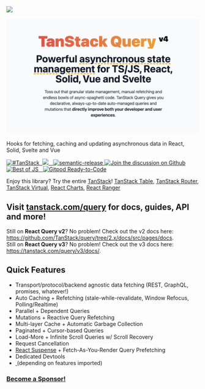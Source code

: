 <img src="https://static.scarf.sh/a.png?x-pxid=be2d8a11-9712-4c1d-9963-580b2d4fb133" />

![TanStack Query Header](https://github.com/TanStack/query/raw/beta/media/repo-header.png)

Hooks for fetching, caching and updating asynchronous data in React, Solid, Svelte and Vue

<a href="https://twitter.com/intent/tweet?button_hashtag=TanStack" target="\_parent">
  <img alt="#TanStack" src="https://img.shields.io/twitter/url?color=%2308a0e9&label=%23TanStack&style=social&url=https%3A%2F%2Ftwitter.com%2Fintent%2Ftweet%3Fbutton_hashtag%3DTanStack">
</a><a href="https://discord.com/invite/WrRKjPJ" target="\_parent">
  <img alt="" src="https://img.shields.io/badge/Discord-TanStack-%235865F2" />
</a><a href="https://github.com/TanStack/query/actions?query=workflow%3A%22react-query+tests%22">
<img src="https://github.com/TanStack/query/workflows/react-query%20tests/badge.svg" />
</a><a href="https://www.npmjs.com/package/@tanstack/query-core" target="\_parent">
  <img alt="" src="https://img.shields.io/npm/dm/@tanstack/query-core.svg" />
</a><a href="https://bundlephobia.com/package/@tanstack/react-query@latest" target="\_parent">
  <img alt="" src="https://badgen.net/bundlephobia/minzip/@tanstack/react-query" />
</a><a href="#badge">
    <img alt="semantic-release" src="https://img.shields.io/badge/%20%20%F0%9F%93%A6%F0%9F%9A%80-semantic--release-e10079.svg">
  </a><a href="https://github.com/TanStack/query/discussions">
  <img alt="Join the discussion on Github" src="https://img.shields.io/badge/Github%20Discussions%20%26%20Support-Chat%20now!-blue" />
</a><a href="https://bestofjs.org/projects/tanstack-query"><img alt="Best of JS" src="https://img.shields.io/endpoint?url=https://bestofjs-serverless.now.sh/api/project-badge?fullName=TanStack%2Fquery%26since=daily" /></a><a href="https://github.com/TanStack/query/" target="\_parent">
  <img alt="" src="https://img.shields.io/github/stars/TanStack/query.svg?style=social&label=Star" />
</a><a href="https://twitter.com/tannerlinsley" target="\_parent">
  <img alt="" src="https://img.shields.io/twitter/follow/tannerlinsley.svg?style=social&label=Follow" />
</a> <a href="https://gitpod.io/from-referrer/">
  <img src="https://img.shields.io/badge/Gitpod-Ready--to--Code-blue?logo=gitpod" alt="Gitpod Ready-to-Code"/>
</a>

Enjoy this library? Try the entire [TanStack](https://tanstack.com)! [TanStack Table](https://github.com/TanStack/table), [TanStack Router](https://github.com/tanstack/router), [TanStack Virtual](https://github.com/tanstack/virtual), [React Charts](https://github.com/TanStack/react-charts), [React Ranger](https://github.com/TanStack/ranger)

## Visit [tanstack.com/query](https://tanstack.com/query) for docs, guides, API and more!

Still on **React Query v2**? No problem! Check out the v2 docs here: https://github.com/TanStack/query/tree/2.x/docs/src/pages/docs. <br />
Still on **React Query v3**? No problem! Check out the v3 docs here: https://tanstack.com/query/v3/docs/.

## Quick Features

- Transport/protocol/backend agnostic data fetching (REST, GraphQL, promises, whatever!)
- Auto Caching + Refetching (stale-while-revalidate, Window Refocus, Polling/Realtime)
- Parallel + Dependent Queries
- Mutations + Reactive Query Refetching
- Multi-layer Cache + Automatic Garbage Collection
- Paginated + Cursor-based Queries
- Load-More + Infinite Scroll Queries w/ Scroll Recovery
- Request Cancellation
- [React Suspense](https://react.dev/reference/react/Suspense) + Fetch-As-You-Render Query Prefetching
- Dedicated Devtools
- <a href="https://bundlephobia.com/package/@tanstack/react-query@latest" target="\_parent">
  <img alt="" src="https://badgen.net/bundlephobia/minzip/@tanstack/react-query" />
  </a> (depending on features imported)

### [Become a Sponsor!](https://github.com/sponsors/tannerlinsley/)

<!-- Use the force, Luke -->
